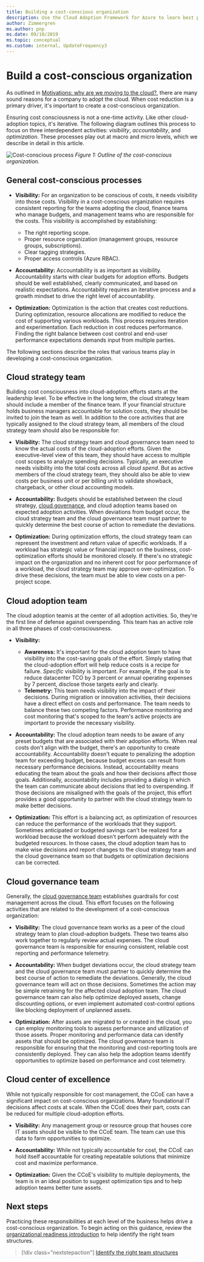```yaml
---
title: Building a cost-conscious organization
description: Use the Cloud Adoption Framework for Azure to learn best practices for building a cost-conscious organization.
author: Zimmergren
ms.author: pnp
ms.date: 09/10/2019
ms.topic: conceptual
ms.custom: internal, UpdateFrequency3
---
```


# Build a cost-conscious organization

As outlined in [Motivations: why are we moving to the cloud?](../strategy/motivations.md), there are many sound reasons for a company to adopt the cloud. When cost reduction is a primary driver, it's important to create a cost-conscious organization.

Ensuring cost consciousness is not a one-time activity. Like other cloud-adoption topics, it's iterative. The following diagram outlines this process to focus on three interdependent activities: *visibility*, *accountability*, and *optimization*. These processes play out at macro and micro levels, which we describe in detail in this article.

![Cost-conscious process](../_images/ready/cost-optimization-process.png)
*Figure 1: Outline of the cost-conscious organization.*

## General cost-conscious processes

- **Visibility:** For an organization to be conscious of costs, it needs visibility into those costs. Visibility in a cost-conscious organization requires consistent reporting for the teams adopting the cloud, finance teams who manage budgets, and management teams who are responsible for the costs. This visibility is accomplished by establishing:
  - The right reporting scope.
  - Proper resource organization (management groups, resource groups, subscriptions).
  - Clear tagging strategies.
  - Proper access controls (Azure RBAC).

- **Accountability:** Accountability is as important as visibility. Accountability starts with clear budgets for adoption efforts. Budgets should be well established, clearly communicated, and based on realistic expectations. Accountability requires an iterative process and a growth mindset to drive the right level of accountability.

- **Optimization:** Optimization is the action that creates cost reductions. During optimization, resource allocations are modified to reduce the cost of supporting various workloads. This process requires iteration and experimentation. Each reduction in cost reduces performance. Finding the right balance between cost control and end-user performance expectations demands input from multiple parties.

The following sections describe the roles that various teams play in developing a cost-conscious organization.

## Cloud strategy team

Building cost consciousness into cloud-adoption efforts starts at the leadership level. To be effective in the long term, the cloud strategy team should include a member of the finance team. If your financial structure holds business managers accountable for solution costs, they should be invited to join the team as well. In addition to the core activities that are typically assigned to the cloud strategy team, all members of the cloud strategy team should also be responsible for:

- **Visibility:** The cloud strategy team and cloud governance team need to know the actual costs of the cloud-adoption efforts. Given the executive-level view of this team, they should have access to multiple cost scopes to analyze spending decisions. Typically, an executive needs visibility into the total costs across all *cloud spend*. But as active members of the cloud strategy team, they should also be able to view costs per business unit or per billing unit to validate showback, chargeback, or other cloud accounting models.

- **Accountability:** Budgets should be established between the cloud strategy, [cloud governance](./cloud-governance.md), and cloud adoption teams based on expected adoption activities. When deviations from budget occur, the cloud strategy team and the cloud governance team must partner to quickly determine the best course of action to remediate the deviations.

- **Optimization:** During optimization efforts, the cloud strategy team can represent the investment and return value of specific workloads. If a workload has strategic value or financial impact on the business, cost-optimization efforts should be monitored closely. If there's no strategic impact on the organization and no inherent cost for poor performance of a workload, the cloud strategy team may approve over-optimization. To drive these decisions, the team must be able to view costs on a per-project scope.

## Cloud adoption team

The cloud adoption teamis at the center of all adoption activities. So, they're the first line of defense against overspending. This team has an active role in all three phases of cost-consciousness.

- **Visibility:**

  - **Awareness:** It's important for the cloud adoption team to have visibility into the cost-saving goals of the effort. Simply stating that the cloud-adoption effort will help reduce costs is a recipe for failure. *Specific* visibility is important. For example, if the goal is to reduce datacenter TCO by 3 percent or annual operating expenses by 7 percent, disclose those targets early and clearly.
  - **Telemetry:** This team needs visibility into the impact of their decisions. During migration or innovation activities, their decisions have a direct effect on costs and performance. The team needs to balance these two competing factors. Performance monitoring and cost monitoring that's scoped to the team's active projects are important to provide the necessary visibility.

- **Accountability:** The cloud adoption team needs to be aware of any preset budgets that are associated with their adoption efforts. When real costs don't align with the budget, there's an opportunity to create accountability. Accountability doesn't equate to penalizing the adoption team for exceeding budget, because budget excess can result from necessary performance decisions. Instead, accountability means educating the team about the goals and how their decisions affect those goals. Additionally, accountability includes providing a dialog in which the team can communicate about decisions that led to overspending. If those decisions are misaligned with the goals of the project, this effort provides a good opportunity to partner with the cloud strategy team to make better decisions.

- **Optimization:** This effort is a balancing act, as optimization of resources can reduce the performance of the workloads that they support. Sometimes anticipated or budgeted savings can't be realized for a workload because the workload doesn't perform adequately with the budgeted resources. In those cases, the cloud adoption team has to make wise decisions and report changes to the cloud strategy team and the cloud governance team so that budgets or optimization decisions can be corrected.

## Cloud governance team

Generally, the [cloud governance team](./cloud-governance.md) establishes guardrails for cost management across the cloud. This effort focuses on the following activities that are related to the development of a cost-conscious organization:

- **Visibility:** The cloud governance team works as a peer of the cloud strategy team to plan cloud-adoption budgets. These two teams also work together to regularly review actual expenses. The cloud governance team is responsible for ensuring consistent, reliable cost reporting and performance telemetry.

- **Accountability:** When budget deviations occur, the cloud strategy team and the cloud governance team must partner to quickly determine the best course of action to remediate the deviations. Generally, the cloud governance team will act on those decisions. Sometimes the action may be simple retraining for the affected cloud adoption team. The cloud governance team can also help optimize deployed assets, change discounting options, or even implement automated cost-control options like blocking deployment of unplanned assets.

- **Optimization:** After assets are migrated to or created in the cloud, you can employ monitoring tools to assess performance and utilization of those assets. Proper monitoring and performance data can identify assets that should be optimized. The cloud governance team is responsible for ensuring that the monitoring and cost-reporting tools are consistently deployed. They can also help the adoption teams identify opportunities to optimize based on performance and cost telemetry.

## Cloud center of excellence

While not typically responsible for cost management, the CCoE can have a significant impact on cost-conscious organizations. Many foundational IT decisions affect costs at scale. When the CCoE does their part, costs can be reduced for multiple cloud-adoption efforts.

- **Visibility:** Any management group or resource group that houses core IT assets should be visible to the CCoE team. The team can use this data to farm opportunities to optimize.

- **Accountability:** While not typically accountable for cost, the CCoE can hold itself accountable for creating repeatable solutions that minimize cost and maximize performance.

- **Optimization:** Given the CCoE's visibility to multiple deployments, the team is in an ideal position to suggest optimization tips and to help adoption teams better tune assets.

## Next steps

Practicing these responsibilities at each level of the business helps drive a cost-conscious organization. To begin acting on this guidance, review the [organizational readiness introduction](./index.md) to help identify the right team structures.

> [!div class="nextstepaction"]
> [Identify the right team structures](./index.md)
